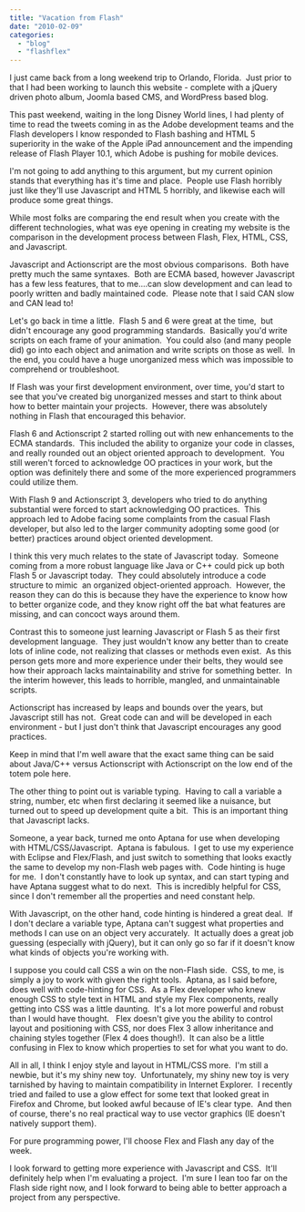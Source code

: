 ```yaml
---
title: "Vacation from Flash"
date: "2010-02-09"
categories:
  - "blog"
  - "flashflex"
---
```


I just came back from a long weekend trip to Orlando, Florida.  Just prior to that I had been working to launch this website - complete with a jQuery driven photo album, Joomla based CMS, and WordPress based blog.

This past weekend, waiting in the long Disney World lines, I had plenty of time to read the tweets coming in as the Adobe development teams and the Flash developers I know responded to Flash bashing and HTML 5 superiority in the wake of the Apple iPad announcement and the impending release of Flash Player 10.1, which Adobe is pushing for mobile devices.

I'm not going to add anything to this argument, but my current opinion stands that everything has it's time and place.  People use Flash horribly just like they'll use Javascript and HTML 5 horribly, and likewise each will produce some great things.

While most folks are comparing the end result when you create with the different technologies, what was eye opening in creating my website is the comparison in the development process between Flash, Flex, HTML, CSS, and Javascript.

Javascript and Actionscript are the most obvious comparisons.  Both have pretty much the same syntaxes.  Both are ECMA based, however Javascript has a few less features, that to me....can slow development and can lead to poorly written and badly maintained code.  Please note that I said CAN slow and CAN lead to!

Let's go back in time a little.  Flash 5 and 6 were great at the time,  but didn't encourage any good programming standards.  Basically you'd write scripts on each frame of your animation.  You could also (and many people did) go into each object and animation and write scripts on those as well.  In the end, you could have a huge unorganized mess which was impossible to comprehend or troubleshoot.

If Flash was your first development environment, over time, you'd start to see that you've created big unorganized messes and start to think about how to better maintain your projects.  However, there was absolutely nothing in Flash that encouraged this behavior.

Flash 6 and Actionscript 2 started rolling out with new enhancements to the ECMA standards.  This included the ability to organize your code in classes, and really rounded out an object oriented approach to development.  You still weren't forced to acknowledge OO practices in your work, but the option was definitely there and some of the more experienced programmers could utilize them.

With Flash 9 and Actionscript 3, developers who tried to do anything substantial were forced to start acknowledging OO practices.  This approach led to Adobe facing some complaints from the casual Flash developer, but also led to the larger community adopting some good (or better) practices around object oriented development.

I think this very much relates to the state of Javascript today.  Someone coming from a more robust language like Java or C++ could pick up both Flash 5 or Javascript today.  They could absolutely introduce a code structure to mimic  an organized object-oriented approach.  However, the reason they can do this is because they have the experience to know how to better organize code, and they know right off the bat what features are missing, and can concoct ways around them.

Contrast this to someone just learning Javascript or Flash 5 as their first development language.  They just wouldn't know any better than to create lots of inline code, not realizing that classes or methods even exist.  As this person gets more and more experience under their belts, they would see how their approach lacks maintainability and strive for something better.  In the interim however, this leads to horrible, mangled, and unmaintainable scripts.

Actionscript has increased by leaps and bounds over the years, but Javascript still has not.  Great code can and will be developed in each environment - but I just don't think that Javascript encourages any good practices.

Keep in mind that I'm well aware that the exact same thing can be said about Java/C++ versus Actionscript with Actionscript on the low end of the totem pole here.

The other thing to point out is variable typing.  Having to call a variable a string, number, etc when first declaring it seemed like a nuisance, but turned out to speed up development quite a bit.  This is an important thing that Javascript lacks.

Someone, a year back, turned me onto Aptana for use when developing with HTML/CSS/Javascript.  Aptana is fabulous.  I get to use my experience with Eclipse and Flex/Flash, and just switch to something that looks exactly the same to develop my non-Flash web pages with.  Code hinting is huge for me.  I don't constantly have to look up syntax, and can start typing and have Aptana suggest what to do next.  This is incredibly helpful for CSS, since I don't remember all the properties and need constant help.

With Javascript, on the other hand, code hinting is hindered a great deal.  If I don't declare a variable type, Aptana can't suggest what properties and methods I can use on an object very accurately.  It actually does a great job guessing (especially with jQuery), but it can only go so far if it doesn't know what kinds of objects you're working with.

I suppose you could call CSS a win on the non-Flash side.  CSS, to me, is simply a joy to work with given the right tools.  Aptana, as I said before, does well with code-hinting for CSS.  As a Flex developer who knew enough CSS to style text in HTML and style my Flex components, really getting into CSS was a little daunting.  It's a lot more powerful and robust than I would have thought.   Flex doesn't give you the ability to control layout and positioning with CSS, nor does Flex 3 allow inheritance and chaining styles together (Flex 4 does though!).  It can also be a little confusing in Flex to know which properties to set for what you want to do.

All in all, I think I enjoy style and layout in HTML/CSS more.  I'm still a newbie, but it's my shiny new toy.  Unfortunately, my shiny new toy is very tarnished by having to maintain compatibility in Internet Explorer.  I recently tried and failed to use a glow effect for some text that looked great in Firefox and Chrome, but looked awful because of IE's clear type.  And then of course, there's no real practical way to use vector graphics (IE doesn't natively support them).

For pure programming power, I'll choose Flex and Flash any day of the week.

I look forward to getting more experience with Javascript and CSS.  It'll definitely help when I'm evaluating a project.  I'm sure I lean too far on the Flash side right now, and I look forward to being able to better approach a project from any perspective.
